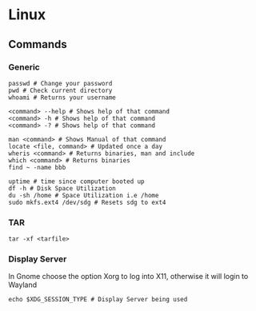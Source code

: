 # Linux 

## Commands

### Generic
```
passwd # Change your password
pwd # Check current directory
whoami # Returns your username

<command> --help # Shows help of that command
<command> -h # Shows help of that command
<command> -? # Shows help of that command

man <command> # Shows Manual of that command
locate <file, command> # Updated once a day
wheris <command> # Returns binaries, man and include
which <command> # Returns binaries
find ~ -name bbb

uptime # time since computer booted up
df -h # Disk Space Utilization
du -sh /home # Space Utilization i.e /home
sudo mkfs.ext4 /dev/sdg # Resets sdg to ext4
```

### TAR
```
tar -xf <tarfile>
```

### Display Server
In Gnome choose the option Xorg to log into X11, otherwise it will login
to Wayland

```
echo $XDG_SESSION_TYPE # Display Server being used
```
